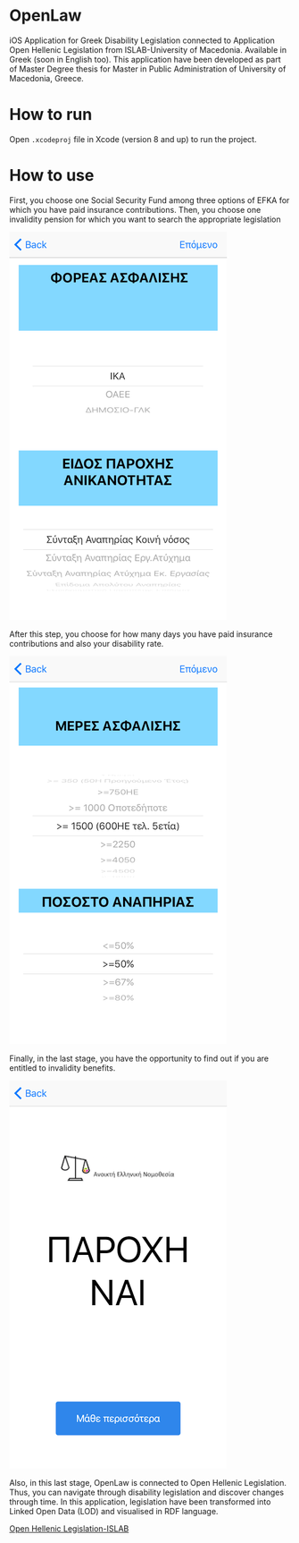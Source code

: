 # OpenLaw

iOS Application for Greek Disability Legislation connected to Application Open Hellenic Legislation from ISLAB-University of 
Macedonia. Available in Greek (soon in English too).
This application have been developed as part of Master Degree thesis for Master in Public Administration of University of Macedonia, Greece.

# How to run

Open ```.xcodeproj``` file in Xcode (version 8 and up) to run the project.

# How to use

First, you choose one Social Security Fund among three options of EFKA for which you have paid insurance contributions.
Then, you choose one invalidity pension for which you want to search the appropriate legislation

![img1](https://raw.githubusercontent.com/PelagieT/OpenLaw/master/2..png)

After this step, you choose for how many days you have paid insurance contributions and also your disability rate.

![img2](https://raw.githubusercontent.com/PelagieT/OpenLaw/master/3..png)

Finally, in the last stage, you have the opportunity to find out if you are entitled to invalidity benefits.

![img3](https://raw.githubusercontent.com/PelagieT/OpenLaw/master/4..png)

Also, in this last stage, OpenLaw is connected to Open Hellenic Legislation.
Thus, you can navigate through disability legislation and discover changes through time. In this application,
legislation have been transformed into Linked Open Data (LOD) and visualised in RDF language.

[Open Hellenic Legislation-ISLAB](http://wapps.islab.uom.gr:8084/OpenHellenicLegislation/Browser)





